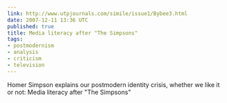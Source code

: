 ```yaml
---
link: http://www.utpjournals.com/simile/issue1/Bybee3.html
date: 2007-12-11 13:36 UTC
published: true
title: Media literacy after "The Simpsons"
tags:
- postmodernism
- analysis
- criticism
- television
---
```


Homer Simpson explains our postmodern identity crisis, whether we like it or not: Media literacy after "The Simpsons"
